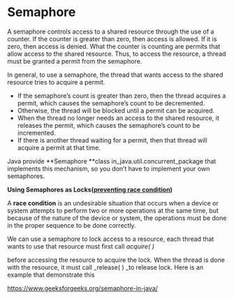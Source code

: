 # Semaphore

A semaphore controls access to a shared resource through the use of a counter. If the counter is greater than zero, then access is allowed. If it is zero, then access is denied. What the counter is counting are permits that allow access to the shared resource. Thus, to access the resource, a thread must be granted a permit from the semaphore.

In general, to use a semaphore, the thread that wants access to the shared resource tries to acquire a permit.

* If the semaphore’s count is greater than zero, then the thread acquires a permit, which causes the semaphore’s count to be decremented.
* Otherwise, the thread will be blocked until a permit can be acquired.
* When the thread no longer needs an access to the shared resource, it releases the permit, which causes the semaphore’s count to be incremented.
* If there is another thread waiting for a permit, then that thread will acquire a permit at that time.

Java provide **Semaphore **class in_java.util.concurrent_package that implements this mechanism, so you don’t have to implement your own semaphores.

**Using Semaphores as Locks\(**[**preventing race condition**](https://practice.geeksforgeeks.org/problems/what-is-race-condition)**\)**

A **race condition** is an undesirable situation that occurs when a device or system attempts to perform two or more operations at the same time, but because of the nature of the device or system, the operations must be done in the proper sequence to be done correctly.

We can use a semaphore to lock access to a resource, each thread that wants to use that resource must first call _acquire\( \)_

before accessing the resource to acquire the lock. When the thread is done with the resource, it must call _release\( \) _to release lock. Here is an example that demonstrate this

https://www.geeksforgeeks.org/semaphore-in-java/

